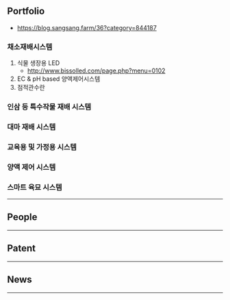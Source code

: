 ## Portfolio

- https://blog.sangsang.farm/36?category=844187

### 채소재배시스템
1. 식물 생장용 LED
    - http://www.bissolled.com/page.php?menu=0102
2. EC & pH based 양액제어시스템
3. 점적관수란


### 인삼 등 특수작물 재배 시스템

### 대마 재배 시스템

### 교육용 및 가정용 시스템

### 양액 제어 시스템

### 스마트 육묘 시스템

---

## People

---

## Patent

---

## News

---
